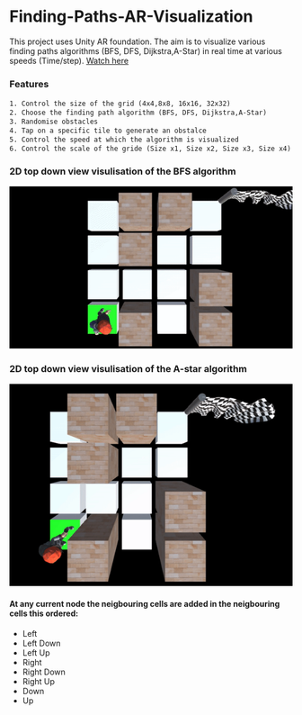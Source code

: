 # Finding-Paths-AR-Visualization

This project uses Unity AR foundation.
The aim is to visualize various finding paths algorithms (BFS, DFS, Dijkstra,A-Star) in real time at various speeds (Time/step).
[Watch here](https://youtu.be/gPgH5PUekCg)


### Features 

```
1. Control the size of the grid (4x4,8x8, 16x16, 32x32)
2. Choose the finding path algorithm (BFS, DFS, Dijkstra,A-Star)
3. Randomise obstacles
4. Tap on a specific tile to generate an obstalce
5. Control the speed at which the algorithm is visualized
6. Control the scale of the gride (Size x1, Size x2, Size x3, Size x4)

```
### 2D top down view visulisation of the BFS algorithm 

![2D top down view](https://github.com/mohGhazala96/Finding-Paths-AR-Visualization/blob/master/2d-top-down-view-bfs.gif)
### 2D top down view visulisation of the A-star algorithm 
![2D top down view](https://github.com/mohGhazala96/Finding-Paths-AR-Visualization/blob/master/2d-top-down-view-a-star.gif)

#### At any current node the neigbouring cells are added in the neigbouring cells this ordered:
* Left
* Left Down
* Left Up
* Right
* Right Down
* Right Up
* Down
* Up
